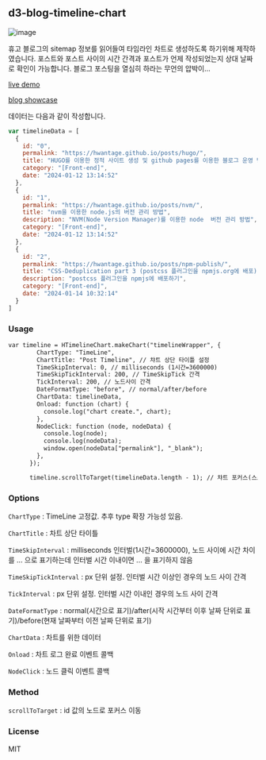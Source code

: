 
## d3-blog-timeline-chart

![image](https://github.com/hwantage/d3-blog-timeline-chart/assets/82494320/ac2a071e-e9db-4036-9f71-c8ad82e8ecc6)

휴고 블로그의 sitemap 정보를 읽어들여 타임라인 차트로 생성하도록 하기위해 제작하였습니다.
포스트와 포스트 사이의 시간 간격과 포스트가 언제 작성되었는지 상대 날짜로 확인이 가능합니다. 블로그 포스팅을 열심히 하라는 무언의 압박이...

[live demo](https://hwantage.github.io/d3-blog-timeline-chart/timeline.html)

[blog showcase](https://hwantage.github.io/posts/)

데이터는 다음과 같이 작성합니다.
```js
var timelineData = [
  {
    id: "0",
    permalink: "https://hwantage.github.io/posts/hugo/",
    title: "HUGO를 이용한 정적 사이트 생성 및 github pages를 이용한 블로그 운영 방법",
    category: "[Front-end]",
    date: "2024-01-12 13:14:52"
  },
  {
    id: "1",
    permalink: "https://hwantage.github.io/posts/nvm/",
    title: "nvm을 이용한 node.js의 버전 관리 방법",
    description: "NVM(Node Version Manager)를 이용한 node  버전 관리 방법",
    category: "[Front-end]",
    date: "2024-01-12 13:14:52"
  },
  {
    id: "2",
    permalink: "https://hwantage.github.io/posts/npm-publish/",
    title: "CSS-Deduplication part 3 (postcss 플러그인을 npmjs.org에 배포)",
    description: "postcss 플러그인을 npmjs에 배포하기",
    category: "[Front-end]",
    date: "2024-01-14 10:32:14"
  }
]
```

### Usage
```html
var timeline = HTimelineChart.makeChart("timelineWrapper", {
        ChartType: "TimeLine",
        ChartTitle: "Post Timeline", // 챠트 상단 타이틀 설정
        TimeSkipInterval: 0, // milliseconds (1시간=3600000)
        TimeSkipTickInterval: 200, // TimeSkipTick 간격
        TickInterval: 200, // 노드사이 간격
        DateFormatType: "before", // normal/after/before
        ChartData: timelineData,
        Onload: function (chart) {
          console.log("chart create.", chart);
        },
        NodeClick: function (node, nodeData) {
          console.log(node);
          console.log(nodeData);
          window.open(nodeData["permalink"], "_blank");
        },
      });

      timeline.scrollToTarget(timelineData.length - 1); // 챠트 포커스(스크롤) 이동
```

### Options
`ChartType` : TimeLine 고정값. 추후 type 확장 가능성 있음.

`ChartTitle` : 차트 상단 타이틀

`TimeSkipInterval` : milliseconds 인터벌(1시간=3600000), 노드 사이에 시간 차이를 ... 으로 표기하는데 인터벌 시간 이내이면 ... 을 표기하지 않음

`TimeSkipTickInterval` : px 단위 설정. 인터벌 시간 이상인 경우의 노드 사이 간격

`TickInterval` : px 단위 설정. 인터벌 시간 이내인 경우의 노드 사이 간격

`DateFormatType` : normal(시간으로 표기)/after(시작 시간부터 이후 날짜 단위로 표기)/before(현재 날짜부터 이전 날짜 단위로 표기)

`ChartData` : 차트를 위한 데이터 

`Onload` : 차트 로그 완료 이벤트 콜백

`NodeClick` : 노드 클릭 이벤트 콜백

### Method
`scrollToTarget` : id 값의 노드로 포커스 이동

### License 
MIT
